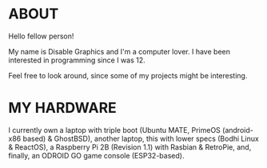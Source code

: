# ABOUT
Hello fellow person!

My name is Disable Graphics and I'm a computer lover. I have been interested in programming since I was 12.

Feel free to look around, since some of my projects might be interesting.
# MY HARDWARE
I currently own a laptop with triple boot (Ubuntu MATE, PrimeOS (android-x86 based) & GhostBSD), another laptop, this with lower specs (Bodhi Linux & ReactOS),
 a Raspberry Pi 2B (Revision 1.1) with Rasbian & RetroPie, and, finally, an ODROID GO game console (ESP32-based).
